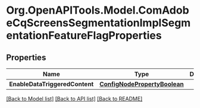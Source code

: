 # Org.OpenAPITools.Model.ComAdobeCqScreensSegmentationImplSegmentationFeatureFlagProperties
## Properties

Name | Type | Description | Notes
------------ | ------------- | ------------- | -------------
**EnableDataTriggeredContent** | [**ConfigNodePropertyBoolean**](ConfigNodePropertyBoolean.md) |  | [optional] 

[[Back to Model list]](../README.md#documentation-for-models) [[Back to API list]](../README.md#documentation-for-api-endpoints) [[Back to README]](../README.md)

